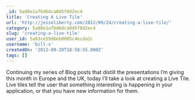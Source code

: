 ```yaml
---
_id: 5a88e1afbd6dca0d5f0d2ec4
title: 'Creating A Live Tile'
url: 'http://jesseliberty.com/2012/09/24/creating-a-live-tile/'
category: 5a88e1afbd6dca0d5f0d2ec4
slug: 'creating-a-live-tile'
user_id: 5a83ce59d6eb0005c4ecda2c
username: 'bill-s'
createdOn: '2012-09-28T18:58:55.000Z'
tags: []
---
```


Continuing my series of Blog posts that distill the presentations I’m giving this month in Europe and the UK, today I’ll take a look at creating a Live Tile.  
Live tiles tell the user that something interesting is happening in your application, or that you have new information for them. 
